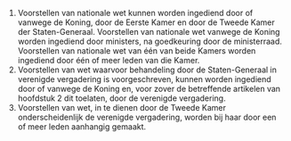 1. Voorstellen van nationale wet kunnen worden ingediend door of vanwege de Koning, door de Eerste Kamer en door de Tweede Kamer der Staten-Generaal. Voorstellen van nationale wet vanwege de Koning worden ingediend door ministers, na goedkeuring door de ministerraad. Voorstellen van nationale wet van één van beide Kamers worden ingediend door één of meer leden van die Kamer.
3. Voorstellen van wet waarvoor behandeling door de Staten-Generaal in verenigde vergadering is voorgeschreven, kunnen worden ingediend door of vanwege de Koning en, voor zover de betreffende artikelen van hoofdstuk 2 dit toelaten, door de verenigde vergadering.
4. Voorstellen van wet, in te dienen door de Tweede Kamer onderscheidenlijk de verenigde vergadering, worden bij haar door een of meer leden aanhangig gemaakt.
